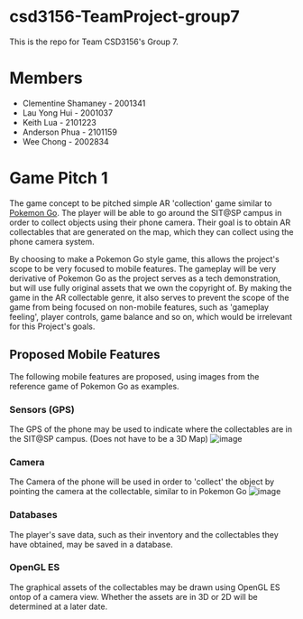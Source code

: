 # csd3156-TeamProject-group7
This is the repo for Team CSD3156's Group 7.

# Members
- Clementine Shamaney - 2001341
- Lau Yong Hui - 2001037
- Keith Lua - 2101223
- Anderson Phua - 2101159
- Wee Chong - 2002834

# Game Pitch 1
The game concept to be pitched simple AR 'collection' game similar to [Pokemon Go](https://en.wikipedia.org/wiki/Pok%C3%A9mon_Go). 
The player will be able to go around the SIT@SP campus in order to collect objects using their phone camera. Their goal is to obtain AR collectables that are generated on the map, which they can collect using the phone camera system.

By choosing to make a Pokemon Go style game, this allows the project's scope to be very focused to mobile features. The gameplay will be very derivative of Pokemon Go as the project serves as a tech demonstration, but will use fully original assets that we own the copyright of. By making the game in the AR collectable genre, it also serves to prevent the scope of the game from being focused on non-mobile features, such as 'gameplay feeling', player controls, game balance and so on, which would be irrelevant for this Project's goals.

## Proposed Mobile Features
The following mobile features are proposed, using images from the reference game of Pokemon Go as examples.

### Sensors (GPS)
The GPS of the phone may be used to indicate where the collectables are in the SIT@SP campus. (Does not have to be a 3D Map)
![image](https://github.com/ClementineAccount/csd3156-TeamProject-group7/assets/26779639/c7d02f48-16f7-4877-9afe-4091fed0d453)

### Camera
The Camera of the phone will be used in order to 'collect' the object by pointing the camera at the collectable, similar to in Pokemon Go
![image](https://github.com/ClementineAccount/csd3156-TeamProject-group7/assets/26779639/ccb23b99-2e71-4b13-ac7d-e58f6c2d1601)

### Databases
The player's save data, such as their inventory and the collectables they have obtained, may be saved in a database.

### OpenGL ES
The graphical assets of the collectables may be drawn using OpenGL ES ontop of a camera view. Whether the assets are in 3D or 2D will be determined at a later date.
